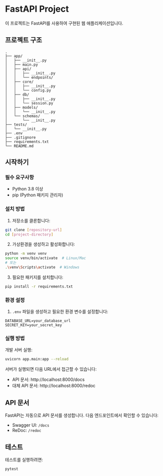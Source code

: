 # FastAPI Project

이 프로젝트는 FastAPI를 사용하여 구현된 웹 애플리케이션입니다.

## 프로젝트 구조

```
.
├── app/
│   ├── __init__.py
│   ├── main.py
│   ├── api/
│   │   ├── __init__.py
│   │   └── endpoints/
│   ├── core/
│   │   ├── __init__.py
│   │   └── config.py
│   ├── db/
│   │   ├── __init__.py
│   │   └── session.py
│   ├── models/
│   │   └── __init__.py
│   └── schemas/
│       └── __init__.py
├── tests/
│   └── __init__.py
├── .env
├── .gitignore
├── requirements.txt
└── README.md
```

## 시작하기

### 필수 요구사항

- Python 3.8 이상
- pip (Python 패키지 관리자)

### 설치 방법

1. 저장소를 클론합니다:
```bash
git clone [repository-url]
cd [project-directory]
```

2. 가상환경을 생성하고 활성화합니다:
```bash
python -m venv venv
source venv/bin/activate  # Linux/Mac
# 또는
.\venv\Scripts\activate  # Windows
```

3. 필요한 패키지를 설치합니다:
```bash
pip install -r requirements.txt
```

### 환경 설정

1. `.env` 파일을 생성하고 필요한 환경 변수를 설정합니다:
```
DATABASE_URL=your_database_url
SECRET_KEY=your_secret_key
```

### 실행 방법

개발 서버 실행:
```bash
uvicorn app.main:app --reload
```

서버가 실행되면 다음 URL에서 접근할 수 있습니다:
- API 문서: http://localhost:8000/docs
- 대체 API 문서: http://localhost:8000/redoc

## API 문서

FastAPI는 자동으로 API 문서를 생성합니다. 다음 엔드포인트에서 확인할 수 있습니다:

- Swagger UI: `/docs`
- ReDoc: `/redoc`

## 테스트

테스트를 실행하려면:
```bash
pytest
```

